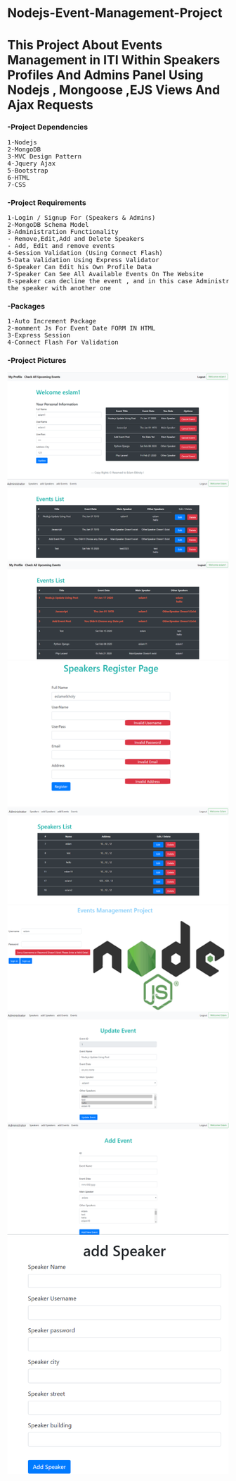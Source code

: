 # Nodejs-Event-Management-Project
# This Project About Events Management in ITI Within Speakers Profiles And Admins Panel Using Nodejs , Mongoose ,EJS Views And Ajax Requests
### -Project Dependencies
<pre>
1-Nodejs
2-MongoDB
3-MVC Design Pattern
4-Jquery Ajax
5-Bootstrap
6-HTML
7-CSS
</pre>
### -Project Requirements
<pre>
1-Login / Signup For (Speakers & Admins)
2-MongoDB Schema Model
3-Administration Functionality
- Remove,Edit,Add and Delete Speakers
- Add, Edit and remove events
4-Session Validation (Using Connect Flash)
5-Data Validation Using Express Validator
6-Speaker Can Edit his Own Profile Data
7-Speaker Can See All Available Events On The Website
8-speaker can decline the event , and in this case Administrator should know to replace
the speaker with another one
</pre>
### -Packages
<pre>
1-Auto Increment Package
2-momment Js For Event Date FORM IN HTML
3-Express Session 
4-Connect Flash For Validation
</pre>

### -Project Pictures
![](public/Images/speakerProfile.png)
![](public/Images/listEvents.png)
![](public/Images/upcomingEvents.png)
![](public/Images/register.png)
![](public/Images/listSpeakers.png)
![](public/Images/login.png)
![](public/Images/editEvent.png)
![](public/Images/addevents.png)
![](public/Images/addSpeaker.png)
